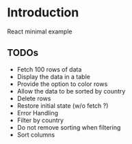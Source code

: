 # Introduction

React minimal example

## TODOs

- Fetch 100 rows of data
- Display the data in a table
- Provide the option to color rows
- Allow the data to be sorted by country
- Delete rows
- Restore initial state (w/o fetch ?)
- Error Handling
- Filter by country
- Do not remove sorting when filtering
- Sort columns

